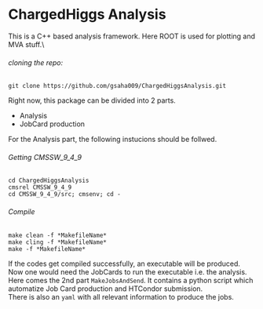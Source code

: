 # ChargedHiggs Analysis

This is a C++ based analysis framework. Here ROOT is used for plotting and MVA stuff.\
###### cloning the repo:
```
git clone https://github.com/gsaha009/ChargedHiggsAnalysis.git
````
Right now, this package can be divided into 2 parts. 

 - Analysis
 - JobCard production

For the Analysis part, the following instucions should be follwed.
###### Getting CMSSW_9_4_9
```
cd ChargedHiggsAnalysis
cmsrel CMSSW_9_4_9
cd CMSSW_9_4_9/src; cmsenv; cd -
```
###### Compile
```
make clean -f *MakefileName*
make cling -f *MakefileName*
make -f *MakefileName*
```
If the codes get compiled successfully, an executable will be produced. Now one would need the JobCards to run the executable i.e. the analysis.
Here comes the 2nd part `MakeJobsAndSend`. It contains a python script which automatize Job Card production and HTCondor submission.\
There is also an `yaml` with all relevant information to produce the jobs.
